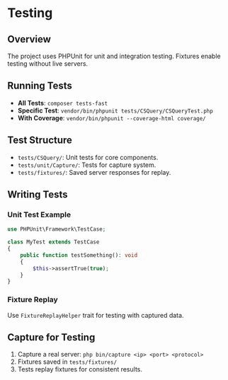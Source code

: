# Testing

## Overview

The project uses PHPUnit for unit and integration testing. Fixtures enable testing without live servers.

## Running Tests

- **All Tests**: `composer tests-fast`
- **Specific Test**: `vendor/bin/phpunit tests/CSQuery/CSQueryTest.php`
- **With Coverage**: `vendor/bin/phpunit --coverage-html coverage/`

## Test Structure

- `tests/CSQuery/`: Unit tests for core components.
- `tests/unit/Capture/`: Tests for capture system.
- `tests/fixtures/`: Saved server responses for replay.

## Writing Tests

### Unit Test Example

```php
use PHPUnit\Framework\TestCase;

class MyTest extends TestCase
{
    public function testSomething(): void
    {
        $this->assertTrue(true);
    }
}
```

### Fixture Replay

Use `FixtureReplayHelper` trait for testing with captured data.

## Capture for Testing

1. Capture a real server: `php bin/capture <ip> <port> <protocol>`
2. Fixtures saved in `tests/fixtures/`
3. Tests replay fixtures for consistent results.
